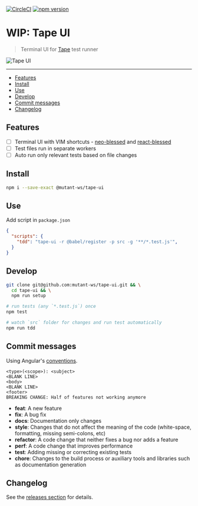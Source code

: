 <!-- markdownlint-disable first-line-h1 line-length -->

[![CircleCI](https://circleci.com/gh/mutant-ws/tape-ui/tree/master.svg?style=svg)](https://circleci.com/gh/mutant-ws/tape-ui/tree/master)
[![npm version](https://badge.fury.io/js/%40mutant-ws%2Ftape-ui.svg)](https://badge.fury.io/js/%40mutant-ws%2Ftape-ui)

# WIP: Tape UI

> Terminal UI for [Tape](https://github.com/substack/tape) test runner

![Tape UI](docs/screenshot.png)

---

<!-- vim-markdown-toc GFM -->

* [Features](#features)
* [Install](#install)
* [Use](#use)
* [Develop](#develop)
* [Commit messages](#commit-messages)
* [Changelog](#changelog)

<!-- vim-markdown-toc -->

## Features

* [ ] Terminal UI with VIM shortcuts - [neo-blessed](https://github.com/embarklabs/neo-blessed) and [react-blessed](https://github.com/Yomguithereal/react-blessed)
* [ ] Test files run in separate workers
* [ ] Auto run only relevant tests based on file changes

## Install

```bash
npm i --save-exact @mutant-ws/tape-ui
```

## Use

Add script in `package.json`

```json
{
  "scripts": {
    "tdd": "tape-ui -r @babel/register -p src -g '**/*.test.js'",
  }
}
```

## Develop

```bash
git clone git@github.com:mutant-ws/tape-ui.git && \
  cd tape-ui && \
  npm run setup

# run tests (any `*.test.js`) once
npm test

# watch `src` folder for changes and run test automatically
npm run tdd
```

## Commit messages

Using Angular's [conventions](https://github.com/angular/angular.js/blob/master/DEVELOPERS.md#-git-commit-guidelines).

```text
<type>(<scope>): <subject>
<BLANK LINE>
<body>
<BLANK LINE>
<footer>
BREAKING CHANGE: Half of features not working anymore
```

* **feat**: A new feature
* **fix**: A bug fix
* **docs**: Documentation only changes
* **style**: Changes that do not affect the meaning of the code (white-space, formatting, missing semi-colons, etc)
* **refactor**: A code change that neither fixes a bug nor adds a feature
* **perf**: A code change that improves performance
* **test**: Adding missing or correcting existing tests
* **chore**: Changes to the build process or auxiliary tools and libraries such as documentation generation

## Changelog

See the [releases section](https://github.com/mutant-ws/tape-ui/releases) for details.
